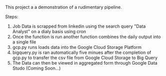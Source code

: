 This project a a demonstration of a rudimentary pipeline. 

Steps:
1. Job Data is scrapped from linkedin using the search query "Data Analyst" on a dialy basis using cron
2. Once the function is run another function combines the daily output into a single file
3. gcp.py runs loads data into the Google Cloud Storage Platform
4. bigquery.py is ran automatically five minues after the completion of gcp.py to transfer the csv file from Google Cloud Storage to Big Query
5. The Data can then be viewed in aggregated form through Google Data Studo (Coming Soon...)